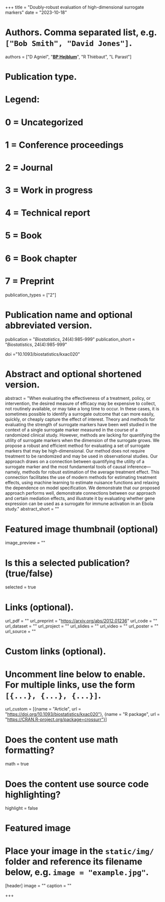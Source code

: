 +++
title = "Doubly-robust evaluation of high-dimensional surrogate markers"
date = "2023-10-18"

# Authors. Comma separated list, e.g. `["Bob Smith", "David Jones"]`.
authors = ["D Agniel", "<u>**BP Hejblum**</u>", "R Thiébaut", "L Parast"]
# Publication type.
# Legend:
# 0 = Uncategorized
# 1 = Conference proceedings
# 2 = Journal
# 3 = Work in progress
# 4 = Technical report
# 5 = Book
# 6 = Book chapter
# 7 = Preprint
publication_types = ["2"]

# Publication name and optional abbreviated version.
publication = "*Biostatistics*, 24(4):985-999"
publication_short = "*Biostatistics*, 24(4):985-999"

doi ="10.1093/biostatistics/kxac020"

# Abstract and optional shortened version.
abstract = "When evaluating the effectiveness of a treatment, policy, or intervention, the desired measure of efficacy may be expensive to collect, not routinely available, or may take a long time to occur. In these cases, it is sometimes possible to identify a surrogate outcome that can more easily, quickly, or cheaply capture the effect of interest. Theory and methods for evaluating the strength of surrogate markers have been well studied in the context of a single surrogate marker measured in the course of a randomized clinical study. However, methods are lacking for quantifying the utility of surrogate markers when the dimension of the surrogate grows. We propose a robust and efficient method for evaluating a set of surrogate markers that may be high-dimensional. Our method does not require treatment to be randomized and may be used in observational studies. Our approach draws on a connection between quantifying the utility of a surrogate marker and the most fundamental tools of causal inference—namely, methods for robust estimation of the average treatment effect. This connection facilitates the use of modern methods for estimating treatment effects, using machine learning to estimate nuisance functions and relaxing the dependence on model specification. We demonstrate that our proposed approach performs well, demonstrate connections between our approach and certain mediation effects, and illustrate it by evaluating whether gene expression can be used as a surrogate for immune activation in an Ebola study."
abstract_short = ""

# Featured image thumbnail (optional)
image_preview = ""

# Is this a selected publication? (true/false)
selected = true

# Links (optional).
url_pdf = ""
url_preprint = "https://arxiv.org/abs/2012.01236"
url_code = ""
url_dataset = ""
url_project = ""
url_slides = ""
url_video = ""
url_poster = ""
url_source = ""

# Custom links (optional).
# Uncomment line below to enable. For multiple links, use the form `[{...}, {...}, {...}]`.
url_custom = [{name = "Article", url = "https://doi.org/10.1093/biostatistics/kxac020"}, 
{name = "R package", url = "https://CRAN.R-project.org/package=crossurr"}]


# Does the content use math formatting?
math = true

# Does the content use source code highlighting?
highlight = false

# Featured image
# Place your image in the `static/img/` folder and reference its filename below, e.g. `image = "example.jpg"`.
[header]
image = ""
caption = ""

+++
